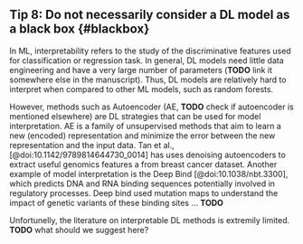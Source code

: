 ## Tip 8: Do not necessarily consider a DL model as a black box {#blackbox}

In ML, interpretability refers to the study of the discriminative features used for classification or regression task.
In general, DL models need little data engineering and have a very large number of parameters (**TODO** link it somewhere else in the manuscript).
Thus, DL models are relatively hard to interpret when compared to other ML models, such as random forests.

However, methods such as Autoencoder (AE, **TODO** check if autoencoder is mentioned elsewhere) are DL strategies that can be used for model interpretation.
AE is a family of unsupervised methods that aim to learn a new (encoded) representation and minimize the error between the new representation and the input data.
Tan et al., [@doi:10.1142/9789814644730_0014] has uses denoising autoencoders to extract useful genomics features a from breast cancer dataset. Another example of  model interpretation is the Deep Bind [@doi:10.1038/nbt.3300], which predicts DNA and RNA binding sequences potentially involved in regulatory processes.
Deep bind used mutation maps to understand the impact of genetic variants of these binding sites ... **TODO**

Unfortunelly, the literature on interpretable DL methods is extremily limited. **TODO** what should we suggest here?
